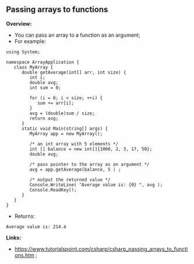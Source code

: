 ## Passing arrays to functions

**Overview:**

- You can pass an array to a function as an argument;
- For example:

```
using System;

namespace ArrayApplication {
   class MyArray {
      double getAverage(int[] arr, int size) {
         int i;
         double avg;
         int sum = 0;

         for (i = 0; i < size; ++i) {
            sum += arr[i];
         }
         avg = (double)sum / size;
         return avg;
      }
      static void Main(string[] args) {
         MyArray app = new MyArray();

         /* an int array with 5 elements */
         int [] balance = new int[]{1000, 2, 3, 17, 50};
         double avg;

         /* pass pointer to the array as an argument */
         avg = app.getAverage(balance, 5 ) ;

         /* output the returned value */
         Console.WriteLine( "Average value is: {0} ", avg );
         Console.ReadKey();
      }
   }
}
```

- Returns:

```
Average value is: 214.4
```

**Links:**

- https://www.tutorialspoint.com/csharp/csharp_passing_arrays_to_functions.htm ;
